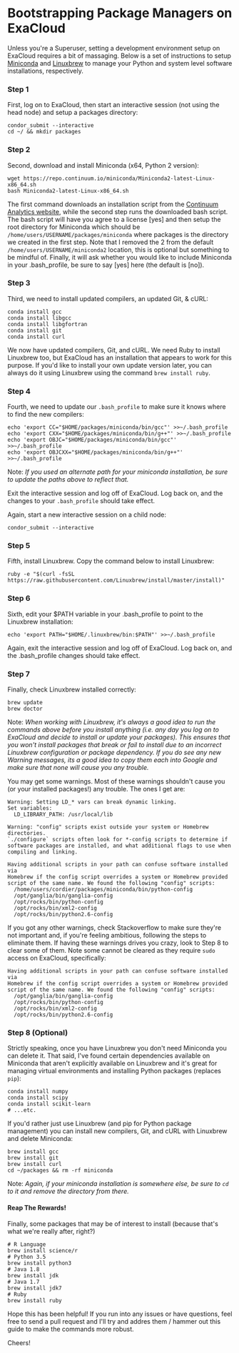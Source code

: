 # Bootstrapping Package Managers on ExaCloud

Unless you're a Superuser, setting a development environment setup on ExaCloud requires a bit of massaging. Below is a set of instructions to setup [Miniconda](http://conda.pydata.org/miniconda.html) and [Linuxbrew](http://linuxbrew.sh) to manage your Python and system level software installations, respectively.


### Step 1
First, log on to ExaCloud, then start an interactive session (not using the head node) and setup a packages directory:
```
condor_submit --interactive
cd ~/ && mkdir packages
```

### Step 2
Second, download and install Miniconda (x64, Python 2 version):
```
wget https://repo.continuum.io/miniconda/Miniconda2-latest-Linux-x86_64.sh
bash Miniconda2-latest-Linux-x86_64.sh
```

The first command downloads an installation script from the [Continuum Analytics website](http://conda.pydata.org/miniconda.html), while the second step runs the downloaded bash script. The bash script will have you agree to a license [yes] and then setup the root directory for Miniconda which should be `/home/users/USERNAME/packages/miniconda` where packages is the directory we created in the first step. Note that I removed the 2 from the default `/home/users/USERNAME/miniconda2` location, this is optional but something to be mindful of. Finally, it will ask whether you would like to include Miniconda in your .bash_profile, be sure to say [yes] here (the default is [no]).

### Step 3
Third, we need to install updated compilers, an updated Git, & cURL:
```
conda install gcc
conda install libgcc
conda install libgfortran
conda install git
conda install curl
```

We now have updated compilers, Git, and cURL. We need Ruby to install Linuxbrew too, but ExaCloud has an installation that appears to work for this purpose. If you'd like to install your own update version later, you can always do it using Linuxbrew using the command `brew install ruby`.

### Step 4
Fourth, we need to update our `.bash_profile` to make sure it knows where to find the new compilers:
```
echo 'export CC="$HOME/packages/miniconda/bin/gcc"' >>~/.bash_profile
echo 'export CXX="$HOME/packages/miniconda/bin/g++"' >>~/.bash_profile
echo 'export OBJC="$HOME/packages/miniconda/bin/gcc"' >>~/.bash_profile
echo 'export OBJCXX="$HOME/packages/miniconda/bin/g++"' >>~/.bash_profile
```
Note: *If you used an alternate path for your miniconda installation, be sure to update the paths above to reflect that.*

Exit the interactive session and log off of ExaCloud. Log back on, and the changes to your `.bash_profile` should take effect.

Again, start a new interactive session on a child node:
```
condor_submit --interactive
```

### Step 5
Fifth, install Linuxbrew. Copy the command below to install Linuxbrew:
```
ruby -e "$(curl -fsSL https://raw.githubusercontent.com/Linuxbrew/install/master/install)"
```

### Step 6
Sixth, edit your $PATH variable in your .bash_profile to point to the Linuxbrew installation:
```
echo 'export PATH="$HOME/.linuxbrew/bin:$PATH"' >>~/.bash_profile
```

Again, exit the interactive session and log off of ExaCloud. Log back on, and the .bash_profile changes should take effect.

### Step 7
Finally, check Linuxbrew installed correctly:
```
brew update
brew doctor
```
Note: *When working with Linuxbrew, it's always a good idea to run the commands above before you install anything (i.e. any day you log on to ExaCloud and decide to install or update your packages). This ensures that you won't install packages that break or fail to install due to an incorrect Linuxbrew configuration or package dependency. If you do see any new Warning messages, its a good idea to copy them each into Google and make sure that none will cause you any trouble.*

You may get some warnings. Most of these warnings shouldn't cause you (or your installed packages!) any trouble. The ones I get are:
```
Warning: Setting LD_* vars can break dynamic linking.
Set variables:
  LD_LIBRARY_PATH: /usr/local/lib

Warning: "config" scripts exist outside your system or Homebrew directories.
`./configure` scripts often look for *-config scripts to determine if
software packages are installed, and what additional flags to use when
compiling and linking.

Having additional scripts in your path can confuse software installed via
Homebrew if the config script overrides a system or Homebrew provided
script of the same name. We found the following "config" scripts:
  /home/users/cordier/packages/miniconda/bin/python-config
  /opt/ganglia/bin/ganglia-config
  /opt/rocks/bin/python-config
  /opt/rocks/bin/xml2-config
  /opt/rocks/bin/python2.6-config
```

If you got any other warnings, check Stackoverflow to make sure they're not important and, if you're feeling ambitious, following the steps to eliminate them. If having these warnings drives you crazy, look to Step 8 to clear some of them. Note some cannot be cleared as they require `sudo` access on ExaCloud, specifically:
```
Having additional scripts in your path can confuse software installed via
Homebrew if the config script overrides a system or Homebrew provided
script of the same name. We found the following "config" scripts:
  /opt/ganglia/bin/ganglia-config
  /opt/rocks/bin/python-config
  /opt/rocks/bin/xml2-config
  /opt/rocks/bin/python2.6-config
```

### Step 8 (Optional)
Strictly speaking, once you have Linuxbrew you don't need Miniconda you can delete it. That said, I've found certain dependencies available on Miniconda that aren't explicitly available on Linuxbrew and it's great for managing virtual environments and installing Python packages (replaces `pip`):
```
conda install numpy
conda install scipy
conda install scikit-learn
# ...etc.
```

If you'd rather just use Linuxbrew (and pip for Python package management) you can install new compilers, Git, and cURL with Linuxbrew and delete Miniconda:
```
brew install gcc
brew install git
brew install curl
cd ~/packages && rm -rf miniconda
```
Note: *Again, if your miniconda installation is somewhere else, be sure to `cd` to it and remove the directory from there.*

#### Reap The Rewards!
Finally, some packages that may be of interest to install (because that's what we're really after, right?)
```
# R Language
brew install science/r
# Python 3.5
brew install python3
# Java 1.8
brew install jdk
# Java 1.7
brew install jdk7
# Ruby
brew install ruby
```

Hope this has been helpful! If you run into any issues or have questions, feel free to send a pull request and I'll try and addres them / hammer out this guide to make the commands more robust. 

Cheers!